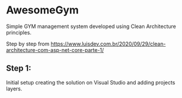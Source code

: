 # AwesomeGym

Simple GYM management system developed using Clean Architecture principles.

Step by step from https://www.luisdev.com.br/2020/09/29/clean-architecture-com-asp-net-core-parte-1/

## Step 1:

Initial setup creating the solution on Visual Studio and adding projects layers.
